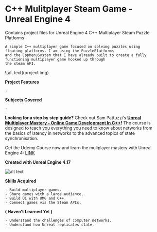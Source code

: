 # C++ Mulitplayer Steam Game - Unreal Engine 4

Contains project files for Unreal Engine 4 C++ Multiplayer Steam Puzzle Platforms

	A simple C++ multiplayer game focused on solving puzzles using floating platforms. I am using the PuzzlePlatforms
	and the CppMenuSystem that I have already built to create a fully functioning multiplayer game hooked up through
	the steam API.

![alt text](project img)

**Project Features**

  	- 
	
**Subjects Covered**

	- 

**Looking for a step by step guide?** Check out 
Sam Pattuzzi's **[Unreal Multiplayer Mastery - Online Game Development In C++](https://www.udemy.com/unrealmultiplayer/)!** The course is designed to teach you everything you need to know about networks from the basics of latency in networks to the advanced topics of state synchronisation.

Get the Udemy Course now and learn the muliplayer mastery with Unreal Engine 4: [LINK](https://www.udemy.com/unrealmultiplayer/)

**Created with Unreal Engine 4.17**

![alt text](https://udemy-images.udemy.com/course/480x270/1319066_eee6_2.jpg)

**Skills Acquired**

	- Build multiplayer games.
    - Share games with a large audience.
 	- Build UI with UMG and C++.
	- Connect games via the Steam APIs.
**( Haven't Learned Yet )**
	
	- Understand the challenges of computer networks.
	- Understand how Unreal replicates state.
